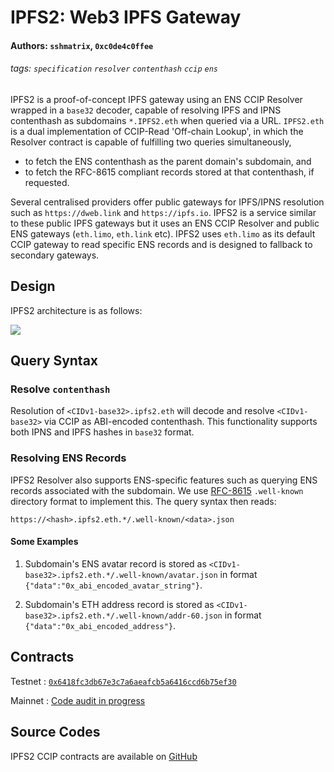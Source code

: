 # IPFS2: Web3 IPFS Gateway
#### Authors: `sshmatrix`, `0xc0de4c0ffee`
###### tags: `specification` `resolver` `contenthash` `ccip` `ens`

IPFS2 is a proof-of-concept IPFS gateway using an ENS CCIP Resolver wrapped in a `base32` decoder, capable of resolving IPFS and IPNS contenthash as subdomains `*.IPFS2.eth` when queried via a URL. `IPFS2.eth` is a dual implementation of CCIP-Read 'Off-chain Lookup', in which the Resolver contract is capable of fulfilling two queries simultaneously,

- to fetch the ENS contenthash as the parent domain's subdomain, and
- to fetch the RFC-8615 compliant records stored at that contenthash, if requested.

Several centralised providers offer public gateways for IPFS/IPNS resolution such as `https://dweb.link` and `https://ipfs.io`. IPFS2 is a service similar to these public IPFS gateways but it uses an ENS CCIP Resolver and public ENS gateways (`eth.limo`, `eth.link` etc). IPFS2 uses `eth.limo` as its default CCIP gateway to read specific ENS records and is designed to fallback to secondary gateways.

## Design

IPFS2 architecture is as follows:

![](https://raw.githubusercontent.com/namesys-eth/ipfs2-resources/main/graphics/ipfs2.png)

## Query Syntax

### Resolve `contenthash`

Resolution of `<CIDv1-base32>.ipfs2.eth` will decode and resolve `<CIDv1-base32>` via CCIP as ABI-encoded contenthash. This functionality supports both IPNS and IPFS hashes in `base32` format.

### Resolving ENS Records

IPFS2 Resolver also supports ENS-specific features such as querying ENS records associated with the subdomain. We use [RFC-8615](https://www.rfc-editor.org/rfc/rfc8615) `.well-known` directory format to implement this. The query syntax then reads:

```
https://<hash>.ipfs2.eth.*/.well-known/<data>.json
```

#### Some Examples

1. Subdomain's ENS avatar record is stored as `<CIDv1-base32>.ipfs2.eth.*/.well-known/avatar.json` in format `{"data":"0x_abi_encoded_avatar_string"}`.

2. Subdomain's ETH address record is stored as `<CIDv1-base32>.ipfs2.eth.*/.well-known/addr-60.json` in format  `{"data":"0x_abi_encoded_address"}`.

## Contracts

Testnet : [`0x6418fc3db67e3c7a6aeafcb5a6416ccd6b75ef30`](https://goerli.etherscan.io/address/0x6418fc3db67e3c7a6aeafcb5a6416ccd6b75ef30#code)

Mainnet : [Code audit in progress](https://github.com/namesys-eth/ipfs2-eth-resolver/blob/main/src/IPFS2.sol)

## Source Codes

IPFS2 CCIP contracts are available on [GitHub](https://github.com/namesys-eth/ipfs2-eth-resolver)
